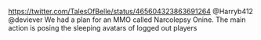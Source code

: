 https://twitter.com/TalesOfBelle/status/465604323863691264 @Harryb412 @deviever We had a plan for an MMO called Narcolepsy Onine. The main action is posing the sleeping avatars of logged out players